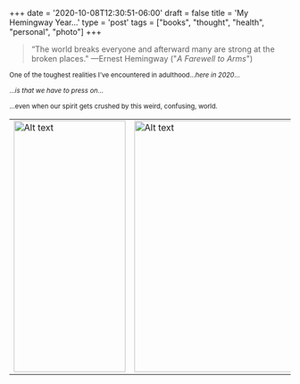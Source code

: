 
+++
date = '2020-10-08T12:30:51-06:00'
draft = false
title = 'My Hemingway Year...'
type = 'post'
tags = ["books", "thought", "health", "personal", "photo"]
+++

> “The world breaks everyone and afterward many are strong at the broken places."  —Ernest Hemingway ("*A Farewell to Arms*")


<small> One of the toughest realities I’ve encountered in adulthood...<i>here in 2020</i>... </small> <br />

<small> ...<i>is that we have to press on</i>... </small> <br />

<small> ...even when our spirit gets crushed by this weird, confusing, world. </small> <br />

<table>
  <tr>
    <td>
      <img src="https://julianwest.me/Blog/posts/images/hemingway.jpeg" alt="Alt text" width="200" height="450">
    </td>
    <td>
     <a href="https://julianwest.me/Blog/posts/images/me_beardy_2020.jpeg" target="_blank">
      <img src="https://julianwest.me/Blog/posts/images/me_beardy_2020.jpeg" alt="Alt text" width="300" height="450">
      </a>
    </td>
  </tr>
</table>